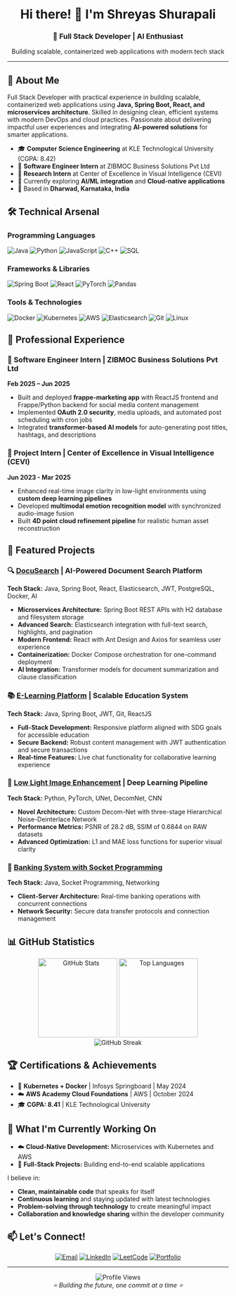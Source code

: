 <div align="center">
  <h1>Hi there! 👋 I'm Shreyas Shurapali</h1>
  <h3>🚀 Full Stack Developer | AI Enthusiast </h3>
  <p>Building scalable, containerized web applications with modern tech stack</p>
</div>

---

## 🎯 About Me

Full Stack Developer with practical experience in building scalable, containerized web applications using **Java, Spring Boot, React, and microservices architecture**. Skilled in designing clean, efficient systems with modern DevOps and cloud practices. Passionate about delivering impactful user experiences and integrating **AI-powered solutions** for smarter applications.

- 🎓 **Computer Science Engineering** at KLE Technological University (CGPA: 8.42)
- 💼 **Software Engineer Intern** at ZIBMOC Business Solutions Pvt Ltd
- 🔬 **Research Intern** at Center of Excellence in Visual Intelligence (CEVI)
- 🌱 Currently exploring **AI/ML integration** and **Cloud-native applications**
- 📍 Based in **Dharwad, Karnataka, India**

## 🛠️ Technical Arsenal

### Programming Languages
![Java](https://img.shields.io/badge/Java-ED8B00?style=for-the-badge&logo=openjdk&logoColor=white)
![Python](https://img.shields.io/badge/Python-3776AB?style=for-the-badge&logo=python&logoColor=white)
![JavaScript](https://img.shields.io/badge/JavaScript-323330?style=for-the-badge&logo=javascript&logoColor=F7DF1E)
![C++](https://img.shields.io/badge/C++-00599C?style=for-the-badge&logo=c%2B%2B&logoColor=white)
![SQL](https://img.shields.io/badge/SQL-336791?style=for-the-badge&logo=postgresql&logoColor=white)

### Frameworks & Libraries
![Spring Boot](https://img.shields.io/badge/Spring_Boot-6DB33F?style=for-the-badge&logo=spring-boot&logoColor=white)
![React](https://img.shields.io/badge/React-20232A?style=for-the-badge&logo=react&logoColor=61DAFB)
![PyTorch](https://img.shields.io/badge/PyTorch-EE4C2C?style=for-the-badge&logo=pytorch&logoColor=white)
![Pandas](https://img.shields.io/badge/Pandas-150458?style=for-the-badge&logo=pandas&logoColor=white)

### Tools & Technologies
![Docker](https://img.shields.io/badge/Docker-2496ED?style=for-the-badge&logo=docker&logoColor=white)
![Kubernetes](https://img.shields.io/badge/Kubernetes-326CE5?style=for-the-badge&logo=kubernetes&logoColor=white)
![AWS](https://img.shields.io/badge/AWS-FF9900?style=for-the-badge&logo=amazon-aws&logoColor=white)
![Elasticsearch](https://img.shields.io/badge/Elasticsearch-005571?style=for-the-badge&logo=elasticsearch&logoColor=white)
![Git](https://img.shields.io/badge/Git-F05032?style=for-the-badge&logo=git&logoColor=white)
![Linux](https://img.shields.io/badge/Linux-FCC624?style=for-the-badge&logo=linux&logoColor=black)

## 💼 Professional Experience

### 🚀 Software Engineer Intern | ZIBMOC Business Solutions Pvt Ltd
**Feb 2025 – Jun 2025**
- Built and deployed **frappe-marketing app** with ReactJS frontend and Frappe/Python backend for social media content management
- Implemented **OAuth 2.0 security**, media uploads, and automated post scheduling with cron jobs
- Integrated **transformer-based AI models** for auto-generating post titles, hashtags, and descriptions

### 🔬 Project Intern | Center of Excellence in Visual Intelligence (CEVI)
**Jun 2023 - Mar 2025**
- Enhanced real-time image clarity in low-light environments using **custom deep learning pipelines**
- Developed **multimodal emotion recognition model** with synchronized audio-image fusion
- Built **4D point cloud refinement pipeline** for realistic human asset reconstruction

## 🚀 Featured Projects

### 🔍 [DocuSearch](https://github.com/ShreyasShurapali/DocuSearch) | AI-Powered Document Search Platform
**Tech Stack:** Java, Spring Boot, React, Elasticsearch, JWT, PostgreSQL, Docker, AI
- **Microservices Architecture:** Spring Boot REST APIs with H2 database and filesystem storage
- **Advanced Search:** Elasticsearch integration with full-text search, highlights, and pagination
- **Modern Frontend:** React with Ant Design and Axios for seamless user experience  
- **Containerization:** Docker Compose orchestration for one-command deployment
- **AI Integration:** Transformer models for document summarization and clause classification

### 📚 [E-Learning Platform](https://github.com/ShreyasShurapali/E-Learning-Application) | Scalable Education System
**Tech Stack:** Java, Spring Boot, JWT, Git, ReactJS
- **Full-Stack Development:** Responsive platform aligned with SDG goals for accessible education
- **Secure Backend:** Robust content management with JWT authentication and secure transactions
- **Real-time Features:** Live chat functionality for collaborative learning experience

### 🌙 [Low Light Image Enhancement](https://github.com/ShreyasShurapali/Low-Light-Enhancement) | Deep Learning Pipeline
**Tech Stack:** Python, PyTorch, UNet, DecomNet, CNN
- **Novel Architecture:** Custom Decom-Net with three-stage Hierarchical Noise-Deinterlace Network
- **Performance Metrics:** PSNR of 28.2 dB, SSIM of 0.6844 on RAW datasets
- **Advanced Optimization:** L1 and MAE loss functions for superior visual clarity

### 🏦 [Banking System with Socket Programming](https://github.com/ShreyasShurapali/banking-system-socket-programming)
**Tech Stack:** Java, Socket Programming, Networking
- **Client-Server Architecture:** Real-time banking operations with concurrent connections
- **Network Security:** Secure data transfer protocols and connection management

## 📊 GitHub Statistics

<div align="center">
  <img src="https://github-readme-stats.vercel.app/api?username=ShreyasShurapali&show_icons=true&theme=radical&hide_border=true&count_private=true" alt="GitHub Stats" height="180em"/>
  <img src="https://github-readme-stats.vercel.app/api/top-langs/?username=ShreyasShurapali&layout=compact&theme=radical&hide_border=true" alt="Top Languages" height="180em"/>
</div>

<div align="center">
  <img src="https://github-readme-streak-stats.herokuapp.com/?user=ShreyasShurapali&theme=radical&hide_border=true" alt="GitHub Streak"/>
</div>

## 🏆 Certifications & Achievements

- 🐳 **Kubernetes + Docker** | Infosys Springboard | May 2024
- ☁️ **AWS Academy Cloud Foundations** | AWS | October 2024
- 🎓 **CGPA: 8.41** | KLE Technological University


## 🌟 What I'm Currently Working On


- ☁️ **Cloud-Native Development:** Microservices with Kubernetes and AWS
- 📱 **Full-Stack Projects:** Building end-to-end scalable applications

I believe in:
- **Clean, maintainable code** that speaks for itself
- **Continuous learning** and staying updated with latest technologies
- **Problem-solving through technology** to create meaningful impact
- **Collaboration and knowledge sharing** within the developer community

## 📫 Let's Connect!

<div align="center">

[![Email](https://img.shields.io/badge/Email-D14836?style=for-the-badge&logo=gmail&logoColor=white)](mailto:shreyasshurapali100@gmail.com)
[![LinkedIn](https://img.shields.io/badge/LinkedIn-0077B5?style=for-the-badge&logo=linkedin&logoColor=white)](https://www.linkedin.com/in/shreyas-shurapali/)
[![LeetCode](https://img.shields.io/badge/LeetCode-FFA116?style=for-the-badge&logo=leetcode&logoColor=black)](https://leetcode.com/u/Shreyas_Shurapali/)
[![Portfolio](https://img.shields.io/badge/Portfolio-FF5722?style=for-the-badge&logo=todoist&logoColor=white)](your-portfolio-url)

</div>

---

<div align="center">
  <img src="https://komarev.com/ghpvc/?username=ShreyasShurapali&color=blueviolet&style=for-the-badge" alt="Profile Views"/>
</div>

<div align="center">
  <i>⭐️ Building the future, one commit at a time ⭐️</i>
</div>

